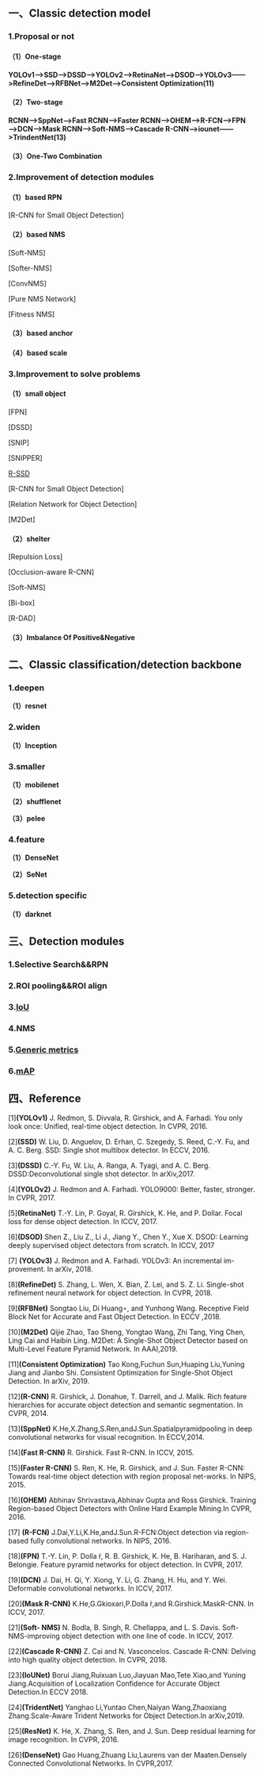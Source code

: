 ## 一、Classic detection model

### 1.Proposal or not

#### （1）One-stage

**YOLOv1——>SSD——>DSSD——>YOLOv2——>RetinaNet——>DSOD——>YOLOv3——>RefineDet——>RFBNet——>M2Det——>Consistent Optimization(11)**

#### （2）Two-stage

**RCNN——>SppNet——>Fast RCNN——>Faster RCNN——>OHEM——>R-FCN——>FPN——>DCN——>Mask RCNN——>Soft-NMS——>Cascade R-CNN——>iounet——>TrindentNet(13)**

#### （3）One-Two Combination

### 2.Improvement of detection modules

#### （1）based RPN

[R-CNN for Small Object Detection]

#### （2）based NMS

[Soft-NMS]

[Softer-NMS]

[ConvNMS]

[Pure NMS Network]

[Fitness NMS]

#### （3）based anchor

#### （4）based scale

### 3.Improvement to solve problems

#### （1）small object

[FPN]

[DSSD]

[SNIP]

[SNIPPER]

[R-SSD](<https://arxiv.org/abs/1705.09587>)

[R-CNN for Small Object Detection]

[Relation Network for Object Detection]

[M2Det]

#### （2）shelter

[Repulsion Loss]

[Occlusion-aware R-CNN]

[Soft-NMS]

[Bi-box]

[R-DAD] 

#### （3）Imbalance Of Positive&Negative

## 二、Classic classification/detection backbone

### 1.deepen

**（1）resnet**

### 2.widen

**（1）Inception**

### 3.smaller

**（1）mobilenet**

**（2）shufflenet**

**（3）pelee**

### 4.feature 

**（1）DenseNet**

**（2）SeNet**

### 5.detection specific

**（1）darknet**

## 三、Detection modules

### 1.Selective Search&&RPN

### 2.ROI pooling&&ROI align

### 3.[IoU](<https://blog.csdn.net/weixin_41278720/article/details/88770034>)

### 4.NMS

### 5.[Generic metrics](<https://zhuanlan.zhihu.com/p/60218684>)

### 6.[mAP](<https://zhuanlan.zhihu.com/p/60319755>)

## 四、Reference

[1]**(YOLOv1)** J. Redmon, S. Divvala, R. Girshick, and A. Farhadi. You only look once: Unified, real-time object detection. In CVPR, 2016.

[2]**(SSD)** W. Liu, D. Anguelov, D. Erhan, C. Szegedy, S. Reed, C.-Y. Fu, and A. C. Berg. SSD: Single shot multibox detector. In ECCV, 2016.

[3]**(DSSD)** C.-Y. Fu, W. Liu, A. Ranga, A. Tyagi, and A. C. Berg. DSSD:Deconvolutional single shot detector. In arXiv,2017.

[4]**(YOLOv2)** J. Redmon and A. Farhadi. YOLO9000: Better, faster, stronger. In CVPR, 2017. 

[5]**(RetinaNet)** T.-Y. Lin, P. Goyal, R. Girshick, K. He, and P. Dollar. Focal loss for dense object detection. In ICCV, 2017. 

[6]**(DSOD)** Shen Z., Liu Z., Li J., Jiang Y., Chen Y., Xue X. DSOD: Learning deeply supervised object detectors from scratch. In ICCV, 2017

[7] **(YOLOv3)** J. Redmon and A. Farhadi. YOLOv3: An incremental im- provement. In arXiv, 2018. 

[8]**(RefineDet)** S. Zhang, L. Wen, X. Bian, Z. Lei, and S. Z. Li. Single-shot refinement neural network for object detection. In CVPR, 2018.

[9]**(RFBNet)** Songtao Liu, Di Huang⋆, and Yunhong Wang. Receptive Field Block Net for Accurate and Fast Object Detection. In ECCV ,2018.

[10]**(M2Det)** Qijie Zhao, Tao Sheng, Yongtao Wang, Zhi Tang, Ying Chen, Ling Cai and Haibin Ling. M2Det: A Single-Shot Object Detector based on Multi-Level Feature Pyramid Network. In AAAI,2019.

[11]**(Consistent Optimization)** Tao Kong,Fuchun Sun,Huaping Liu,Yuning Jiang and Jianbo Shi. Consistent Optimization for Single-Shot Object Detection. In arXiv, 2019.

[12]**(R-CNN)** R. Girshick, J. Donahue, T. Darrell, and J. Malik. Rich feature hierarchies for accurate object detection and semantic segmentation. In CVPR, 2014. 

[13]**(SppNet)** K.He,X.Zhang,S.Ren,andJ.Sun.Spatialpyramidpooling in deep convolutional networks for visual recognition. In ECCV,2014.

[14]**(Fast R-CNN)** R. Girshick. Fast R-CNN. In ICCV, 2015.

[15]**(Faster R-CNN)** S. Ren, K. He, R. Girshick, and J. Sun. Faster R-CNN: Towards real-time object detection with region proposal net-works. In NIPS, 2015.

[16]**(OHEM)** Abhinav Shrivastava,Abhinav Gupta and Ross Girshick. Training Region-based Object Detectors with Online Hard Example Mining.In CVPR, 2016.

[17] **(R-FCN)** J.Dai,Y.Li,K.He,andJ.Sun.R-FCN:Object detection via region-based fully convolutional networks. In NIPS, 2016. 

[18]**(FPN)** T.-Y. Lin, P. Dolla ́r, R. B. Girshick, K. He, B. Hariharan, and S. J. Belongie. Feature pyramid networks for object detection. In CVPR, 2017. 

[19]**(DCN)** J. Dai, H. Qi, Y. Xiong, Y. Li, G. Zhang, H. Hu, and Y. Wei. Deformable convolutional networks. In ICCV, 2017. 

[20]**(Mask R-CNN)** K.He,G.Gkioxari,P.Dolla ́r,and R.Girshick.MaskR-CNN. In ICCV, 2017.

[21]**(Soft- NMS)** N. Bodla, B. Singh, R. Chellappa, and L. S. Davis. Soft-NMS-improving object detection with one line of code. In ICCV, 2017. 

[22]**(Cascade R-CNN)** Z. Cai and N. Vasconcelos. Cascade R-CNN: Delving into high quality object detection. In CVPR, 2018. 

[23]**(IoUNet)** Borui Jiang,Ruixuan Luo,Jiayuan Mao,Tete Xiao,and Yuning Jiang.Acquisition of Localization Confidence for Accurate Object Detection.In ECCV 2018.

[24]**(TridentNet)** Yanghao Li,Yuntao Chen,Naiyan Wang,Zhaoxiang Zhang.Scale-Aware Trident Networks for Object Detection.In arXiv,2019.

[25]**(ResNet)** K. He, X. Zhang, S. Ren, and J. Sun. Deep residual learning for image recognition. In CVPR, 2016.

[26]**(DenseNet)** Gao Huang,Zhuang Liu,Laurens van der Maaten.Densely Connected Convolutional Networks. In CVPR,2017.
